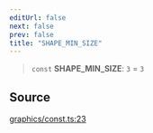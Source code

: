 ```yaml
---
editUrl: false
next: false
prev: false
title: "SHAPE_MIN_SIZE"
---
```


> `const` **SHAPE\_MIN\_SIZE**: `3` = `3`

## Source

[graphics/const.ts:23](https://github.com/dgmjs/dgmjs/blob/6298c851d69b83f472385d1ebb3c937ddb56985d/packages/core/src/graphics/const.ts#L23)
